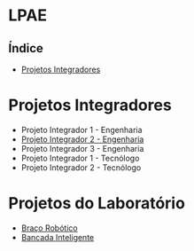 # LPAE

## Índice

- [Projetos Integradores](#projetos-integradores)



# Projetos Integradores

- Projeto Integrador 1 - Engenharia
- [Projeto Integrador 2 - Engenharia](./PI2_Engenharia/index.html)
- Projeto Integrador 3 - Engenharia
- Projeto Integrador 1 - Tecnólogo
- Projeto Integrador 2 - Tecnólogo



# Projetos do Laboratório

* [Braço Robótico](./projetos/RoboticArm/index.html)
* [Bancada Inteligente](https://github.com/LPAE/Bancada-Esteira)

